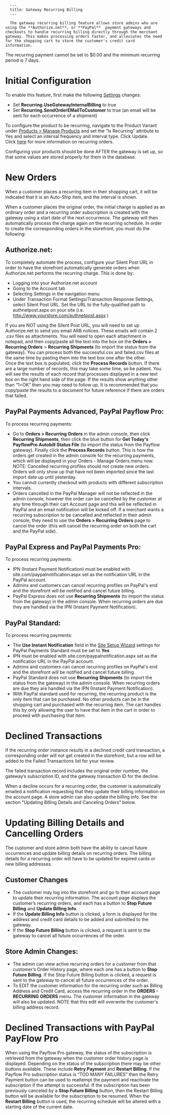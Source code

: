 
      ---
      title: Gateway Recurring Billing
      ---

      The gateway recurring billing feature allows store admins who are using the **Authorize.net**, or **PayPal**  payment gateways and checkouts to handle recurring billing directly through the merchant gateway. This makes processing orders faster, and alleviates the need for the shopping cart to store the customer's credit card information.   
  

The recurring payment cannot be set to $0.00 and the minimum recurring period is 7 days.

Initial Configuration
=====================

To enable this feature, first make the following [Settings](default.aspx?pageid=settings) changes:

*   Set **Recurring.UseGatewayInternalBilling** to true 
*   Set **Recurring.SendOrderEMailToCustomer** to true (an email will be sent for each occurrence of a shipment)

To configure the product to be recurring, navigate to the Product Variant under [Products > Manage Products](default.aspx?pageid=manage_products) and set the “Is Recurring” attribute to Yes and select an interval frequency and interval type. Click Update. Click [here](default.aspx?pageid=recurring_orders1) for more information on recurring orders.  
  
Configuring your products should be done AFTER the gateway is set up, so that some values are stored properly for them in the database.

New Orders
==========

When a customer places a recurring item in their shopping cart, it will be indicated that it is an Auto-Ship item, and the interval is shown.   
  
When a customer places the original order, the initial charge is applied as an ordinary order and a recurring order subscription is created with the gateway using a start date of the next occurrence. The gateway will then automatically process the charge again on the recurring schedule. In order to create the corresponding orders in the storefront, you must do the following:   
  

Authorize.net:
--------------

To completely automate the process, configure your Silent Post URL in order to have the storefront automatically generate orders when Authorize.net performs the recurring charge. This is done by:

*   Logging into your Authorize.net account 
*   Going to the Account tab 
*   Selecting Settings in the navigation menu 
*   Under Transaction Format Settings/Transaction Response Settings, select Silent Post URL. Set the URL to the fully-qualified path to authnetpost.aspx on your site (i.e. http://www.yourstore.com/authnetpost.aspx )

If you are NOT using the Silent Post URL, you will need to set up Authorize.net to send you email ARB notices. These emails will contain 2 .csv files as attachments. You will need to open each attachment in notepad, and then copy/paste all the text into the box on the **Orders > Recurring Orders** > **Recurring Shipments** (to import the status from the gateway). You can process both the successful.csv and failed.csv files at the same time by pasting them into the text box one after the other.   
Once the text box is populated, click the **Process Records** button. If there are a large number of records, this may take some time, so be patient. You will see the results of each record that processes displayed in a new text box on the right hand side of the page. If the results show anything other than “1=OK” then you may need to follow up. It is recommended that you copy/paste the results to a document for future reference if there are orders that failed.   
  

PayPal Payments Advanced, PayPal Payflow Pro:
---------------------------------------------

To process recurring payments:

*   Go to **Orders > Recurring Orders** in the admin console, then click **Recurring Shipments**, then click the blue button for **Get Today's PayflowPro Autobill Status File** (to import the status from the Payflow gateway). Finally click the **Process Records** button. This is how the orders get created in the admin console for the recurring payments, which will be displayed in your Orders - Manage Orders menu now.  
    NOTE: Cancelled recurring profiles should not create new orders. Orders will only show up that have not been imported since the last import date up until yesterday.
*   You cannot currently checkout with products with different subscription intervals.
*   Orders cancelled in the PayPal Manager will not be reflected in the admin console, however the order can be cancelled by the customer at any time through their cart Account page and this will be reflected in PayPal and an email notification will be kicked off. If a merchant wants a recurring subscription to be cancelled and reflected in their admin console, they need to use the **Orders > Recurring Orders** page to cancel the order (this will cancel the recurring order on both the cart and the PayPal side).

  

PayPal Express and PayPal Payments Pro:
---------------------------------------

To process recurring payments:

*   IPN (Instant Payment Notification) must be enabled with site.com/paypalnotification.aspx set as the notification URL in the PayPal account. 
*   Admins and customers can cancel recurring profiles on PayPal's end and the storefront will be notified and cancel future billing. 
*   PayPal Express does not use **Recurring Shipments** (to import the status from the gateway)  in the admin console. When recurring orders are due they are handled via the IPN (Instant Payment Notification).

  

PayPal Standard:
----------------

To process recurring payments:

*   The **Use Instant Notification** field in the [Site Setup Wizard](default.aspx?pageid=site_setup_wizard) settings for PayPal Payments Standard must be set to **Yes** 
*   IPN must be enabled with site.com/paypalnotification.aspx set as the notification URL in the PayPal account. 
*   Admins and customers can cancel recurring profiles on PayPal's end and the storefront will be notified and cancel future billing.
*   PayPal Standard does not use **Recurring Shipments** (to import the status from the gateway)  in the admin console. When recurring orders are due they are handled via the IPN (Instant Payment Notification). 
*   With PayPal standard used for recurring, the recurring product is the only item that can be purchased. No other products can be in the shopping cart and purchased with the recurring item. The cart handles this by only allowing the user to have that item in the cart in order to proceed with purchasing that item.

Declined Transactions
=====================

If the recurring order instance results in a declined credit card transaction, a corresponding order will not get created in the storefront, but a row will be added to the Failed Transactions list for your review.   
  
The failed transaction record includes the original order number, the gateway’s subscription ID, and the gateway transaction ID for the decline.   
  
When a decline occurs for a recurring order, the customer is automatically emailed a notification requesting that they update their billing information on the account page. A store admin can also update the billing info. See the section “Updating Billing Details and Canceling Orders” below.

Updating Billing Details and Cancelling Orders
==============================================

The customer and store admin both have the ability to cancel future occurrences and update billing details on recurring orders. The billing details for a recurring order will have to be updated for expired cards or new billing addresses.   
  

Customer Changes
----------------

*   The customer may log into the storefront and go to their account page to update their recurring information. The account page displays the customer’s recurring orders, and each has a button to **Stop Future Billing** and **Update Billing Info**. 
*   If the **Update Billing Info** button is clicked, a form is displayed for the address and credit card details to be added and submitted to the gateway. 
*   If the **Stop Future Billing** button is clicked, a request is sent to the gateway to cancel all future occurrences of the order.

Store Admin Changes:
--------------------

*   The admin can view active recurring orders for a customer from that customer’s Order History page, where each one has a button to **Stop Future Billing**. If the Stop Future Billing button is clicked, a request is sent to the gateway to cancel all future occurrences of the order.
*   To EDIT the customer information for the recurring order such as Billing Address and Credit Card, access the recurring order in the **ORDERS - RECURRING ORDERS** menu. The customer information in the gateway will also be updated.
NOTE that this edit will overwrite the customer's billing address record.

Declined Transactions with PayPal PayFlow Pro
=============================================

When using the Payflow Pro gateway, the status of the subscription is retrieved from the gateway when the customer order history page is displayed. Depending on the status of the subscription there may be other buttons available. These include **Retry Payment** and **Restart Billing**. If the Payflow Pro subscription status is “TOO MANY FAILURES” then the Retry Payment button can be used to reattempt the payment and reactivate the subscription if the attempt is successful. If the subscription has been previously canceled by a **Stop Future Billing** button, then the Restart Billing button will be available for the subscription to be resumed. When the **Restart Billing** button is used, the recurring schedule will be altered with a starting date of the current date.
      